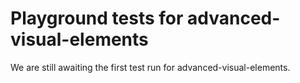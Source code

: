 # Playground tests for advanced-visual-elements
We are still awaiting the first test run for advanced-visual-elements.
